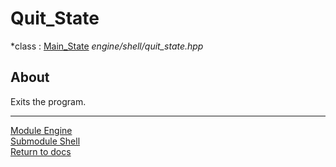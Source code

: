 # Quit_State
*class : [Main_State](main_state.md)
*engine/shell/quit_state.hpp*

## About
Exits the program.

---

[Module Engine](../engine.md)  
[Submodule Shell](shell.md)  
[Return to docs](../../docs.md)